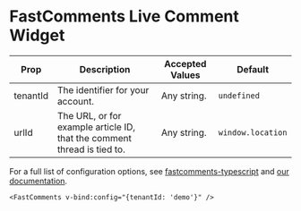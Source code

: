 # FastComments Live Comment Widget

| Prop     | Description                                                             | Accepted Values | Default           |
|----------|-------------------------------------------------------------------------|-----------------|-------------------|
| tenantId | The identifier for your account.                                        | Any string.     | `undefined`       |
| urlId    | The URL, or for example article ID, that the comment thread is tied to. | Any string.     | `window.location` |

For a full list of configuration options, see [fastcomments-typescript](https://github.com/FastComments/fastcomments-typescript) and [our documentation](https://docs.fastcomments.com/guide-customizations-and-configuration.html).

```vue
<FastComments v-bind:config="{tenantId: 'demo'}" />
```

<FastComments v-bind:config="{tenantId: 'demo'}" />

<script setup>
import { FastComments } from '../../../src/main'
</script>
